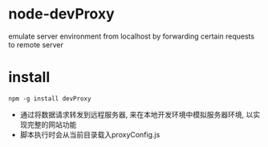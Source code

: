 # node-devProxy
emulate server environment from localhost by forwarding certain requests to remote server

# install
`npm -g install devProxy`

 *	通过将数据请求转发到远程服务器, 来在本地开发环境中模拟服务器环境, 以实现完整的网站功能
 *	脚本执行时会从当前目录载入proxyConfig.js